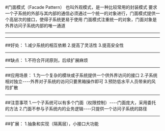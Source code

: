 #门面模式（Facade Pattern）
也叫外观模式，是一种比较常用的封装模式
要求一个子系统的外部与其内部的通信必须通过一个统一的对象进行，门面模式提供一个高层次的接口，使得子系统更易于使用
门面模式注重统一的对象，门面对象是外界访问子系统内部的唯一通道

----------
----------
##好处：
1.减少系统的相互依赖
2.提高了灵活性
3.提高安全性

----------
##缺点：
1.不符合开闭原则，后续扩展麻烦

----------  
##应用场景：
1.为一个复杂的模块或子系统提供一个供外界访问的接口
2.子系统相对独立----外界对子系统的访问只要黑箱操作即可
3.预防低水平人员带来的风险扩散

----------
##注意事项
1.一个子系统可以有多个门面（权限控制）----门面庞大，采用委托的方法
2.门面不参与子系统内的业务逻辑----只提供一个访问子系统的路径

----------
##扩展：
1.抽象和实现（隔离层），小接口大功能